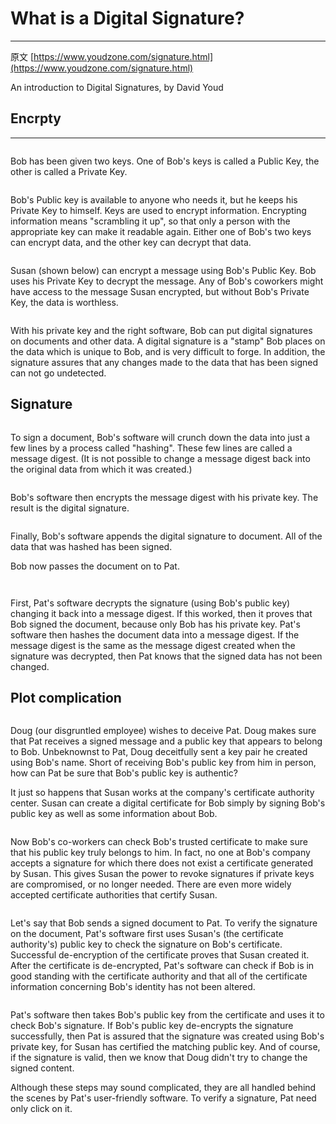 # What is a Digital Signature?

***

原文 [https://www.youdzone.com/signature.html](https://www.youdzone.com/signature.html)

An introduction to Digital Signatures, by David Youd



## Encrpty

***

<figure><img src="../.gitbook/assets/image (12).png" alt=""><figcaption></figcaption></figure>

Bob has been given two keys. One of Bob's keys is called a Public Key, the other is called a Private Key.

<figure><img src="../.gitbook/assets/image (13).png" alt=""><figcaption></figcaption></figure>

Bob's Public key is available to anyone who needs it, but he keeps his Private Key to himself. Keys are used to encrypt information. Encrypting information means "scrambling it up", so that only a person with the appropriate key can make it readable again. Either one of Bob's two keys can encrypt data, and the other key can decrypt that data.

<figure><img src="../.gitbook/assets/image (1) (1).png" alt=""><figcaption></figcaption></figure>

Susan (shown below) can encrypt a message using Bob's Public Key. Bob uses his Private Key to decrypt the message. Any of Bob's coworkers might have access to the message Susan encrypted, but without Bob's Private Key, the data is worthless.

<figure><img src="../.gitbook/assets/image (4).png" alt=""><figcaption></figcaption></figure>

With his private key and the right software, Bob can put digital signatures on documents and other data. A digital signature is a "stamp" Bob places on the data which is unique to Bob, and is very difficult to forge. In addition, the signature assures that any changes made to the data that has been signed can not go undetected.



## Signature

<figure><img src="../.gitbook/assets/image (2) (1).png" alt=""><figcaption></figcaption></figure>

To sign a document, Bob's software will crunch down the data into just a few lines by a process called "hashing". These few lines are called a message digest. (It is not possible to change a message digest back into the original data from which it was created.)

<figure><img src="../.gitbook/assets/image (3) (1).png" alt=""><figcaption></figcaption></figure>

Bob's software then encrypts the message digest with his private key. The result is the digital signature.

<figure><img src="../.gitbook/assets/image (4) (1).png" alt=""><figcaption></figcaption></figure>

Finally, Bob's software appends the digital signature to document. All of the data that was hashed has been signed.

Bob now passes the document on to Pat.

<figure><img src="../.gitbook/assets/image (6).png" alt=""><figcaption></figcaption></figure>

<figure><img src="../.gitbook/assets/image (5).png" alt=""><figcaption></figcaption></figure>

First, Pat's software decrypts the signature (using Bob's public key) changing it back into a message digest. If this worked, then it proves that Bob signed the document, because only Bob has his private key. Pat's software then hashes the document data into a message digest. If the message digest is the same as the message digest created when the signature was decrypted, then Pat knows that the signed data has not been changed.



## Plot complication

<figure><img src="../.gitbook/assets/image (10).png" alt=""><figcaption></figcaption></figure>

Doug (our disgruntled employee) wishes to deceive Pat. Doug makes sure that Pat receives a signed message and a public key that appears to belong to Bob. Unbeknownst to Pat, Doug deceitfully sent a key pair he created using Bob's name. Short of receiving Bob's public key from him in person, how can Pat be sure that Bob's public key is authentic?

It just so happens that Susan works at the company's certificate authority center. Susan can create a digital certificate for Bob simply by signing Bob's public key as well as some information about Bob.

<figure><img src="../.gitbook/assets/image (7).png" alt=""><figcaption></figcaption></figure>

Now Bob's co-workers can check Bob's trusted certificate to make sure that his public key truly belongs to him. In fact, no one at Bob's company accepts a signature for which there does not exist a certificate generated by Susan. This gives Susan the power to revoke signatures if private keys are compromised, or no longer needed. There are even more widely accepted certificate authorities that certify Susan.

<figure><img src="../.gitbook/assets/image (9).png" alt=""><figcaption></figcaption></figure>

Let's say that Bob sends a signed document to Pat. To verify the signature on the document, Pat's software first uses Susan's (the certificate authority's) public key to check the signature on Bob's certificate. Successful de-encryption of the certificate proves that Susan created it. After the certificate is de-encrypted, Pat's software can check if Bob is in good standing with the certificate authority and that all of the certificate information concerning Bob's identity has not been altered.



<figure><img src="../.gitbook/assets/image (11).png" alt=""><figcaption></figcaption></figure>

Pat's software then takes Bob's public key from the certificate and uses it to check Bob's signature. If Bob's public key de-encrypts the signature successfully, then Pat is assured that the signature was created using Bob's private key, for Susan has certified the matching public key. And of course, if the signature is valid, then we know that Doug didn't try to change the signed content.

Although these steps may sound complicated, they are all handled behind the scenes by Pat's user-friendly software. To verify a signature, Pat need only click on it.

